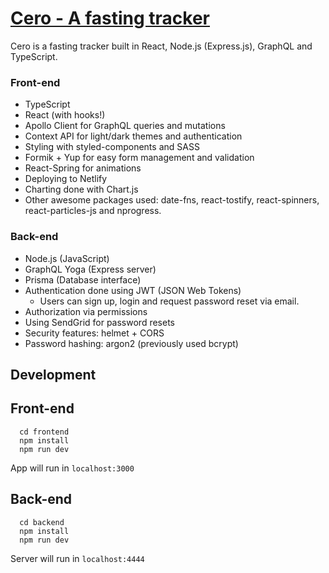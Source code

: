 # [Cero - A fasting tracker](https://cero.netlify.com/)

Cero is a fasting tracker built in React, Node.js (Express.js), GraphQL and TypeScript.

### Front-end

* TypeScript
* React (with hooks!)
* Apollo Client for GraphQL queries and mutations
* Context API for light/dark themes and authentication
* Styling with styled-components and SASS
* Formik + Yup for easy form management and validation
* React-Spring for animations
* Deploying to Netlify
* Charting done with Chart.js
* Other awesome packages used: date-fns, react-tostify, react-spinners, react-particles-js and nprogress.

### Back-end

* Node.js (JavaScript)
* GraphQL Yoga (Express server)
* Prisma (Database interface)
* Authentication done using JWT (JSON Web Tokens)
  * Users can sign up, login and request password reset via email.
* Authorization via permissions
* Using SendGrid for password resets
* Security features: helmet + CORS
* Password hashing: argon2 (previously used bcrypt)

## Development

## Front-end

```
  cd frontend
  npm install
  npm run dev
```

App will run in `localhost:3000`

## Back-end

```
  cd backend
  npm install
  npm run dev
```

Server will run in `localhost:4444`
